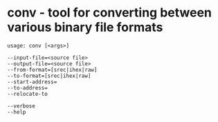 # conv - tool for converting between various binary file formats

```
usage: conv [<args>]

--input-file=<source file>
--output-file=<source file>
--from-format=[srec|ihex|raw]
--to-format=[srec|ihex|raw]
--start-address=
--to-address=
--relocate-to

--verbose
--help
```
